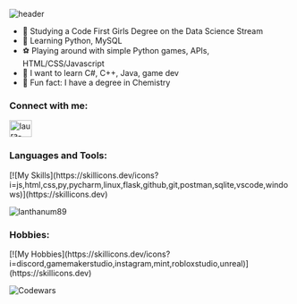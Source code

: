 
![header](https://github.com/user-attachments/assets/b298e7a9-6e19-4e99-8e09-f11620636efd)


- 🔭 Studying a Code First Girls Degree on the Data Science Stream
- 🌱 Learning Python, MySQL
- ⚽ Playing around with simple Python games, APIs, HTML/CSS/Javascript
- 🐣 I want to learn C#, C++, Java, game dev
- 🥼 Fun fact: I have a degree in Chemistry 


<h3 align="left">Connect with me:</h3>
<p align="left">
<a href="https://linkedin.com/in/laura-norwood-4024a525b/" target="blank"><img align="center" src="https://raw.githubusercontent.com/rahuldkjain/github-profile-readme-generator/master/src/images/icons/Social/linked-in-alt.svg" alt="laura-norwood-4024a525b/" height="30" width="40" /></a>
</p>

<h3 align="left">Languages and Tools:</h3>
<p align="left"> 
[![My Skills](https://skillicons.dev/icons?i=js,html,css,py,pycharm,linux,flask,github,git,postman,sqlite,vscode,windows)](https://skillicons.dev)


</p>

<p><img align="center" src="https://github-readme-streak-stats.herokuapp.com/?user=lanthanum89&" alt="lanthanum89" /></p>

<h3 align="left">Hobbies:</h3>
[![My Hobbies](https://skillicons.dev/icons?i=discord,gamemakerstudio,instagram,mint,robloxstudio,unreal)](https://skillicons.dev)


<p align="left">

![Codewars](https://github.r2v.ch/codewars?user=Lanthanum89&stroke=PINK)

